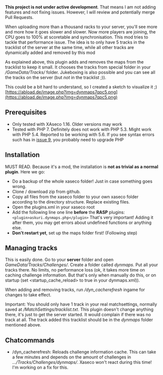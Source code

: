**This project is not under active development**. That means I am not adding features and not fixing issues. However, I will review and potentially merge Pull Requests.

When uploading more than a thousand racks to your server, you'll see more and more how it goes slower and slower. Now more players are joining, the CPU goes to 100% at scoretable and synchronisation. This mod tries to tackle that performance issue.
The idea is to only have 5 tracks in the tracklist of the server at the same time, while all other tracks are dynamically added and removed by this mod

As explained above, this plugin adds and removes the maps from the tracklist to keep it small. It chooses the tracks from special folder in your */GameData/Tracks/* folder. Jukeboxing is also possible and you can see all the tracks on the server (but *not* in the tracklist ;)).

This could be a bit hard to understand, so I created a sketch to visualize it ;) [https://abload.de/image.php?img=dynmaps7qpc5.png](https://abload.de/image.php?img=dynmaps7qpc5.png)

## Prerequisites

* Only tested with XAseco 1.16. Older versions may work
* Tested with PHP 7. Definitely does not work with PHP 5.3. Might work with PHP 5.4. Reported to be working with 5.6. If you see syntax errors such has in [issue 9](https://github.com/askuri/dynmaps/issues/9), you probably need to upgrade PHP

## Installation

MUST READ. Because it's a mod, the installation is **not as trivial as a normal plugin**.
Here we go:
* Do a backup of the whole xaseco folder! Just in case something goes wrong.
* Clone / download zip from github.
* Copy all files from the xaseco folder to your own xaseco folder according to the directory structure. Replace existing files.
* Open the plugins.xml in your xaseco root
* Add the following line one line **before** the **RASP** plugins:
`<plugin>askuri.dynmaps.php</plugin>`
That's very important! Adding it after them, you may get errors about undefined functions or anything else.
* **Don't restart yet**, set up the maps folder first! (Following step)


## Managing tracks

This is easily done. Go to your **server** folder and open *GameData/Tracks/Challenges/*. Create a folder called *dynmaps*. Put all your tracks there. No limits, no performance loss (ok, it takes more time on caching challenge information. But that's only when manually do this, or on startup (set <startup_cache_reload> to true in your dynmaps.xml)).

When adding and removing tracks, run */dyn_cacherefresh* ingame for changes to take effect.

Important: You should only have 1 track in your real matchsettings, normally saved at */MatchSettings/tracklist.txt*. This plugin doesn't change anything there, it's just to get the server started. It would complain if there was no track at all. The track added this tracklist should be in the *dynmaps* folder mentioned above.


## Chatcommands
* /dyn_cacherefresh: Reloads challenge information cache. This can take a few minutes and depends on the amount of challenges in *.../Tracks/Challenges/dynmaps/*. Xaseco won't react during this time! I'm working on a fix for this.

